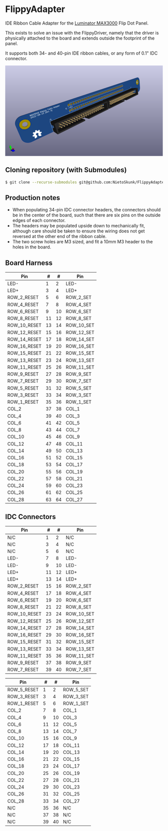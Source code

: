 # FlippyAdapter

IDE Ribbon Cable Adapter for the [Luminator MAX3000](https://github.com/NietoSkunk/FlippyDriver) Flip Dot Panel.

This exists to solve an issue with the FlippyDriver, namely that the driver is physically attached to the board and extends outside the footprint of the panel. 

It supports both 34- and 40-pin IDE ribbon cables, or any form of 0.1" IDC connector.

![board render](static/images/FlippyAdapter.png)

## Cloning repository (with Submodules)

```bash
$ git clone --recurse-submodules git@github.com:NietoSkunk/FlippyAdapter.git
```

## Production notes

* When populating 34-pin IDC connector headers, the connectors should be in the center of the board, such that there are six pins on the outside edges of each connector. 
* The headers may be populated upside down to mechanically fit, although care should be taken to ensure the wiring does not get reversed at the other end of the ribbon cable.
* The two screw holes are M3 sized, and fit a 10mm M3 header to the holes in the board.

## Board Harness

| Pin | # | # | Pin |
| --- | - | - | --- |
| LED- | 1 | 2 | LED- |
| LED+ | 3 | 4 | LED+ |
| ROW_2_RESET | 5 | 6 | ROW_2_SET |
| ROW_4_RESET | 7 | 8 | ROW_4_SET |
| ROW_6_RESET | 9 | 10 | ROW_6_SET |
| ROW_8_RESET | 11 | 12 | ROW_8_SET |
| ROW_10_RESET | 13 | 14 | ROW_10_SET |
| ROW_12_RESET | 15 | 16 | ROW_12_SET |
| ROW_14_RESET | 17 | 18 | ROW_14_SET |
| ROW_16_RESET | 19 | 20 | ROW_16_SET |
| ROW_15_RESET | 21 | 22 | ROW_15_SET |
| ROW_13_RESET | 23 | 24 | ROW_13_SET |
| ROW_11_RESET | 25 | 26 | ROW_11_SET |
| ROW_9_RESET | 27 | 28 | ROW_9_SET |
| ROW_7_RESET | 29 | 30 | ROW_7_SET |
| ROW_5_RESET | 31 | 32 | ROW_5_SET |
| ROW_3_RESET | 33 | 34 | ROW_3_SET |
| ROW_1_RESET | 35 | 36 | ROW_1_SET |
| COL_2 | 37 | 38 | COL_1 |
| COL_4 | 39 | 40 | COL_3 |
| COL_6 | 41 | 42 | COL_5 |
| COL_8 | 43 | 44 | COL_7 |
| COL_10 | 45 | 46 | COL_9 |
| COL_12 | 47 | 48 | COL_11 |
| COL_14 | 49 | 50 | COL_13 |
| COL_16 | 51 | 52 | COL_15 |
| COL_18 | 53 | 54 | COL_17 |
| COL_20 | 55 | 56 | COL_19 |
| COL_22 | 57 | 58 | COL_21 |
| COL_24 | 59 | 60 | COL_23 |
| COL_26 | 61 | 62 | COL_25 |
| COL_28 | 63 | 64 | COL_27 |

## IDC Connectors

| Pin | # | # | Pin |
| --- | - | - | --- |
| N/C | 1 | 2 | N/C |
| N/C | 3 | 4 | N/C |
| N/C | 5 | 6 | N/C |
| LED- | 7 | 8 | LED- |
| LED- | 9 | 10 | LED- |
| LED+ | 11 | 12 | LED+ |
| LED+ | 13 | 14 | LED+ |
| ROW_2_RESET | 15 | 16 | ROW_2_SET |
| ROW_4_RESET | 17 | 18 | ROW_4_SET |
| ROW_6_RESET | 19 | 20 | ROW_6_SET |
| ROW_8_RESET | 21 | 22 | ROW_8_SET |
| ROW_10_RESET | 23 | 24 | ROW_10_SET |
| ROW_12_RESET | 25 | 26 | ROW_12_SET |
| ROW_14_RESET | 27 | 28 | ROW_14_SET |
| ROW_16_RESET | 29 | 30 | ROW_16_SET |
| ROW_15_RESET | 31 | 32 | ROW_15_SET |
| ROW_13_RESET | 33 | 34 | ROW_13_SET |
| ROW_11_RESET | 35 | 36 | ROW_11_SET |
| ROW_9_RESET | 37 | 38 | ROW_9_SET |
| ROW_7_RESET | 39 | 40 | ROW_7_SET |


| Pin | # | # | Pin |
| --- | - | - | --- |
| ROW_5_RESET | 1 | 2 | ROW_5_SET |
| ROW_3_RESET | 3 | 4 | ROW_3_SET |
| ROW_1_RESET | 5 | 6 | ROW_1_SET |
| COL_2 | 7 | 8 | COL_1 |
| COL_4 | 9 | 10 | COL_3 |
| COL_6 | 11 | 12 | COL_5 |
| COL_8 | 13 | 14 | COL_7 |
| COL_10 | 15 | 16 | COL_9 |
| COL_12 | 17 | 18 | COL_11 |
| COL_14 | 19 | 20 | COL_13 |
| COL_16 | 21 | 22 | COL_15 |
| COL_18 | 23 | 24 | COL_17 |
| COL_20 | 25 | 26 | COL_19 |
| COL_22 | 27 | 28 | COL_21 |
| COL_24 | 29 | 30 | COL_23 |
| COL_26 | 31 | 32 | COL_25 |
| COL_28 | 33 | 34 | COL_27 |
| N/C | 35 | 36 | N/C |
| N/C | 37 | 38 | N/C |
| N/C | 39 | 40 | N/C |

